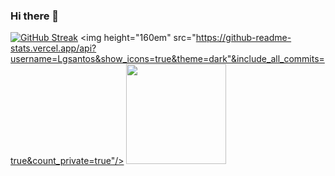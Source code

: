 ### Hi there 👋

<!--
**Lgsantos/lgsantos** is a ✨ _special_ ✨ repository because its `README.md` (this file) appears on your GitHub profile.

Here are some ideas to get you started:

- 🔭 I’m currently working on ...
- 🌱 I’m currently learning ...
- 👯 I’m looking to collaborate on ...
- 🤔 I’m looking for help with ...
- 💬 Ask me about ...
- 📫 How to reach me: ...
- 😄 Pronouns: ...
- ⚡ Fun fact: ...
-->

[![GitHub Streak](http://github-readme-streak-stats.herokuapp.com?user=Lgsantos&theme=dark&date_format=M%20j%5B%2C%20Y%5D)](https://git.io/streak-stats)
<img height="160em" src="https://github-readme-stats.vercel.app/api?username=Lgsantos&show_icons=true&theme=dark"&include_all_commits=true&count_private=true"/>
<img height="160em" src="https://github-readme-stats.vercel.app/api/top-langs/?username=Lgsantos&layout=compact&langs_count=7&theme=dark   "/>

